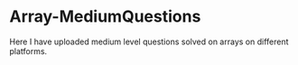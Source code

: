 # Array-MediumQuestions
Here I have uploaded medium level questions solved on arrays on different platforms.
